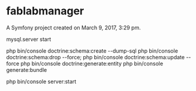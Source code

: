 fablabmanager
=============

A Symfony project created on March 9, 2017, 3:29 pm.

mysql.server start

php bin/console doctrine:schema:create --dump-sql
php bin/console doctrine:schema:drop --force; php bin/console doctrine:schema:update --force
php bin/console doctrine:generate:entity
php bin/console generate:bundle

php bin/console server:start

